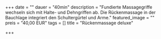 +++
date = ""
dauer = "40min"
description = "Fundierte Massagegriffe wechseln sich mit Halte- und Dehngriffen ab. Die Rückenmassage in der Bauchlage integriert den Schultergürtel und Arme."
featured_image = ""
preis = "40,00 EUR"
tags = []
title = "Rückenmassage deluxe"

+++
